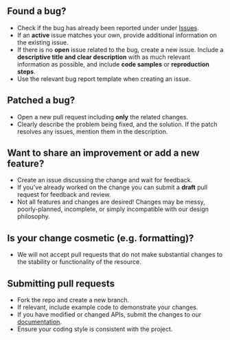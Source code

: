 ## Found a bug?

- Check if the bug has already been reported under under [Issues](https://github.com/overextended/ox_core/issues).
- If an **active** issue matches your own, provide additional information on the existing issue.
- If there is no **open** issue related to the bug, create a new issue. Include a **descriptive title and clear description** with as much relevant information as possible, and include **code samples** or **reproduction steps**.
- Use the relevant bug report template when creating an issue.

## Patched a bug?

- Open a new pull request including **only** the related changes.
- Clearly describe the problem being fixed, and the solution. If the patch resolves any issues, mention them in the description.

## Want to share an improvement or add a new feature?

- Create an issue discussing the change and wait for feedback.
- If you've already worked on the change you can submit a **draft** pull request for feedback and review.
- Not all features and changes are desired! Changes may be messy, poorly-planned, incomplete, or simply incompatible with our design philosophy.

## Is your change cosmetic (e.g. formatting)?

- We will not accept pull requests that do not make substantial changes to the stability or functionality of the resource.

## Submitting pull requests

- Fork the repo and create a new branch.
- If relevant, include example code to demonstrate your changes.
- If you have modified or changed APIs, submit the changes to our [documentation](https://github.com/overextended/overextended.github.io).
- Ensure your coding style is consistent with the project.
